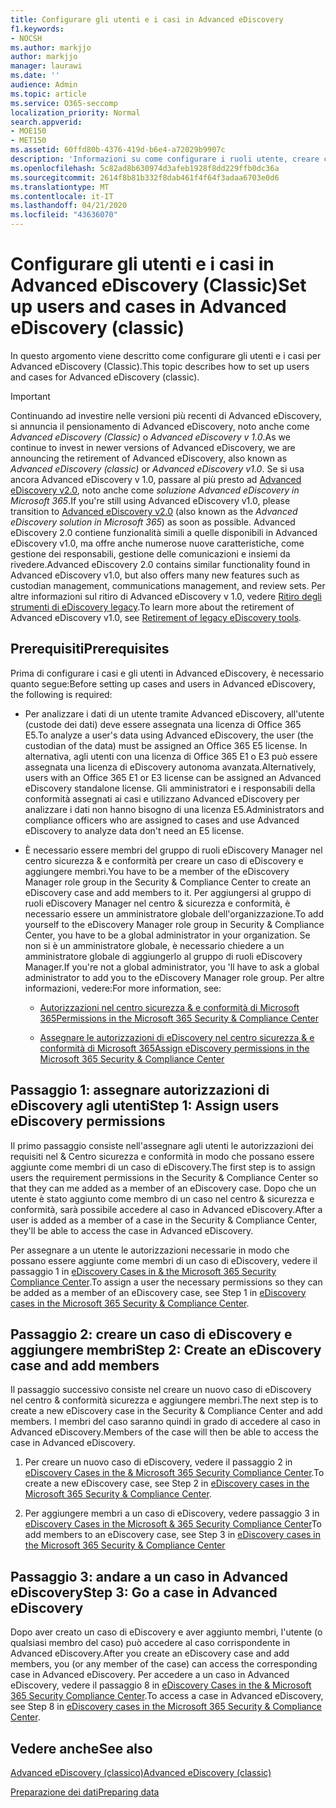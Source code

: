 ```yaml
---
title: Configurare gli utenti e i casi in Advanced eDiscovery
f1.keywords:
- NOCSH
ms.author: markjjo
author: markjjo
manager: laurawi
ms.date: ''
audience: Admin
ms.topic: article
ms.service: O365-seccomp
localization_priority: Normal
search.appverid:
- MOE150
- MET150
ms.assetid: 60ffd80b-4376-419d-b6e4-a72029b9907c
description: 'Informazioni su come configurare i ruoli utente, creare casi e assegnare gli utenti ai casi in Advanced eDiscovery.  '
ms.openlocfilehash: 5c82ad8b630974d3afeb1928f8dd229ffb0dc36a
ms.sourcegitcommit: 2614f8b81b332f8dab461f4f64f3adaa6703e0d6
ms.translationtype: MT
ms.contentlocale: it-IT
ms.lasthandoff: 04/21/2020
ms.locfileid: "43636070"
---
```

# <a name="set-up-users-and-cases-in-advanced-ediscovery-classic"></a><span data-ttu-id="eed2c-103">Configurare gli utenti e i casi in Advanced eDiscovery (Classic)</span><span class="sxs-lookup"><span data-stu-id="eed2c-103">Set up users and cases in Advanced eDiscovery (classic)</span></span>

<span data-ttu-id="eed2c-104">In questo argomento viene descritto come configurare gli utenti e i casi per Advanced eDiscovery (Classic).</span><span class="sxs-lookup"><span data-stu-id="eed2c-104">This topic describes how to set up users and cases for Advanced eDiscovery (classic).</span></span>
  
> [!IMPORTANT]
> <span data-ttu-id="eed2c-105">Continuando ad investire nelle versioni più recenti di Advanced eDiscovery, si annuncia il pensionamento di Advanced eDiscovery, noto anche come *Advanced eDiscovery (Classic)* o *Advanced eDiscovery v 1.0*.</span><span class="sxs-lookup"><span data-stu-id="eed2c-105">As we continue to invest in newer versions of Advanced eDiscovery, we are announcing the retirement of Advanced eDiscovery, also known as *Advanced eDiscovery (classic)* or *Advanced eDiscovery v1.0*.</span></span> <span data-ttu-id="eed2c-106">Se si usa ancora Advanced eDiscovery v 1.0, passare al più presto ad [Advanced eDiscovery v2.0](overview-ediscovery-20.md), noto anche come *soluzione Advanced eDiscovery in Microsoft 365*.</span><span class="sxs-lookup"><span data-stu-id="eed2c-106">If you're still using Advanced eDiscovery v1.0, please transition to [Advanced eDiscovery v2.0](overview-ediscovery-20.md) (also known as the *Advanced eDiscovery solution in Microsoft 365*) as soon as possible.</span></span> <span data-ttu-id="eed2c-107">Advanced eDiscovery 2.0 contiene funzionalità simili a quelle disponibili in Advanced eDiscovery v1.0, ma offre anche numerose nuove caratteristiche, come gestione dei responsabili, gestione delle comunicazioni e insiemi da rivedere.</span><span class="sxs-lookup"><span data-stu-id="eed2c-107">Advanced eDiscovery 2.0 contains similar functionality found in Advanced eDiscovery v1.0, but also offers many new features such as custodian management, communications management, and review sets.</span></span> <span data-ttu-id="eed2c-108">Per altre informazioni sul ritiro di Advanced eDiscovery v 1.0, vedere [Ritiro degli strumenti di eDiscovery legacy](legacy-ediscovery-retirement.md#advanced-ediscovery-v10).</span><span class="sxs-lookup"><span data-stu-id="eed2c-108">To learn more about the retirement of Advanced eDiscovery v1.0, see [Retirement of legacy eDiscovery tools](legacy-ediscovery-retirement.md#advanced-ediscovery-v10).</span></span> 
  
## <a name="prerequisites"></a><span data-ttu-id="eed2c-109">Prerequisiti</span><span class="sxs-lookup"><span data-stu-id="eed2c-109">Prerequisites</span></span>

<span data-ttu-id="eed2c-110">Prima di configurare i casi e gli utenti in Advanced eDiscovery, è necessario quanto segue:</span><span class="sxs-lookup"><span data-stu-id="eed2c-110">Before setting up cases and users in Advanced eDiscovery, the following is required:</span></span>
  
- <span data-ttu-id="eed2c-111">Per analizzare i dati di un utente tramite Advanced eDiscovery, all'utente (custode dei dati) deve essere assegnata una licenza di Office 365 E5.</span><span class="sxs-lookup"><span data-stu-id="eed2c-111">To analyze a user's data using Advanced eDiscovery, the user (the custodian of the data) must be assigned an Office 365 E5 license.</span></span> <span data-ttu-id="eed2c-112">In alternativa, agli utenti con una licenza di Office 365 E1 o E3 può essere assegnata una licenza di eDiscovery autonoma avanzata.</span><span class="sxs-lookup"><span data-stu-id="eed2c-112">Alternatively, users with an Office 365 E1 or E3 license can be assigned an Advanced eDiscovery standalone license.</span></span> <span data-ttu-id="eed2c-113">Gli amministratori e i responsabili della conformità assegnati ai casi e utilizzano Advanced eDiscovery per analizzare i dati non hanno bisogno di una licenza E5.</span><span class="sxs-lookup"><span data-stu-id="eed2c-113">Administrators and compliance officers who are assigned to cases and use Advanced eDiscovery to analyze data don't need an E5 license.</span></span> 
    
- <span data-ttu-id="eed2c-114">È necessario essere membri del gruppo di ruoli eDiscovery Manager nel centro sicurezza &amp; e conformità per creare un caso di eDiscovery e aggiungere membri.</span><span class="sxs-lookup"><span data-stu-id="eed2c-114">You have to be a member of the eDiscovery Manager role group in the Security &amp; Compliance Center to create an eDiscovery case and add members to it.</span></span> <span data-ttu-id="eed2c-115">Per aggiungersi al gruppo di ruoli eDiscovery Manager nel centro &amp; sicurezza e conformità, è necessario essere un amministratore globale dell'organizzazione.</span><span class="sxs-lookup"><span data-stu-id="eed2c-115">To add yourself to the eDiscovery Manager role group in Security &amp; Compliance Center, you have to be a global administrator in your organization.</span></span> <span data-ttu-id="eed2c-116">Se non si è un amministratore globale, è necessario chiedere a un amministratore globale di aggiungerlo al gruppo di ruoli eDiscovery Manager.</span><span class="sxs-lookup"><span data-stu-id="eed2c-116">If you're not a global administrator, you 'll have to ask a global administrator to add you to the eDiscovery Manager role group.</span></span> <span data-ttu-id="eed2c-117">Per altre informazioni, vedere:</span><span class="sxs-lookup"><span data-stu-id="eed2c-117">For more information, see:</span></span>
    
  - [<span data-ttu-id="eed2c-118">Autorizzazioni nel centro sicurezza &amp; e conformità di Microsoft 365</span><span class="sxs-lookup"><span data-stu-id="eed2c-118">Permissions in the Microsoft 365 Security &amp; Compliance Center</span></span>](~/security/office-365-security/protect-against-threats.md)
    
  - [<span data-ttu-id="eed2c-119">Assegnare le autorizzazioni di eDiscovery nel centro sicurezza &amp; e conformità di Microsoft 365</span><span class="sxs-lookup"><span data-stu-id="eed2c-119">Assign eDiscovery permissions in the Microsoft‍ 365 Security &amp; Compliance Center</span></span>](assign-ediscovery-permissions.md)
    
## <a name="step-1-assign-users-ediscovery-permissions"></a><span data-ttu-id="eed2c-120">Passaggio 1: assegnare autorizzazioni di eDiscovery agli utenti</span><span class="sxs-lookup"><span data-stu-id="eed2c-120">Step 1: Assign users eDiscovery permissions</span></span>

<span data-ttu-id="eed2c-121">Il primo passaggio consiste nell'assegnare agli utenti le autorizzazioni dei requisiti nel &amp; Centro sicurezza e conformità in modo che possano essere aggiunte come membri di un caso di eDiscovery.</span><span class="sxs-lookup"><span data-stu-id="eed2c-121">The first step is to assign users the requirement permissions in the Security &amp; Compliance Center so that they can me added as a member of an eDiscovery case.</span></span> <span data-ttu-id="eed2c-122">Dopo che un utente è stato aggiunto come membro di un caso nel centro &amp; sicurezza e conformità, sarà possibile accedere al caso in Advanced eDiscovery.</span><span class="sxs-lookup"><span data-stu-id="eed2c-122">After a user is added as a member of a case in the Security &amp; Compliance Center, they'll be able to access the case in Advanced eDiscovery.</span></span>
  
<span data-ttu-id="eed2c-123">Per assegnare a un utente le autorizzazioni necessarie in modo che possano essere aggiunte come membri di un caso di eDiscovery, vedere il passaggio 1 in [eDiscovery Cases in &amp; the Microsoft 365 Security Compliance Center](ediscovery-cases.md#step-1-assign-ediscovery-permissions-to-potential-case-members).</span><span class="sxs-lookup"><span data-stu-id="eed2c-123">To assign a user the necessary permissions so they can be added as a member of an eDiscovery case, see Step 1 in [eDiscovery cases in the Microsoft 365 Security &amp; Compliance Center](ediscovery-cases.md#step-1-assign-ediscovery-permissions-to-potential-case-members).</span></span>
  
## <a name="step-2-create-an-ediscovery-case-and-add-members"></a><span data-ttu-id="eed2c-124">Passaggio 2: creare un caso di eDiscovery e aggiungere membri</span><span class="sxs-lookup"><span data-stu-id="eed2c-124">Step 2: Create an eDiscovery case and add members</span></span>

<span data-ttu-id="eed2c-125">Il passaggio successivo consiste nel creare un nuovo caso di eDiscovery nel centro &amp; conformità sicurezza e aggiungere membri.</span><span class="sxs-lookup"><span data-stu-id="eed2c-125">The next step is to create a new eDiscovery case in the Security &amp; Compliance Center and add members.</span></span> <span data-ttu-id="eed2c-126">I membri del caso saranno quindi in grado di accedere al caso in Advanced eDiscovery.</span><span class="sxs-lookup"><span data-stu-id="eed2c-126">Members of the case will then be able to access the case in Advanced eDiscovery.</span></span>
  
1. <span data-ttu-id="eed2c-127">Per creare un nuovo caso di eDiscovery, vedere il passaggio 2 in [eDiscovery Cases in the &amp; Microsoft 365 Security Compliance Center](ediscovery-cases.md#step-2-create-a-new-case).</span><span class="sxs-lookup"><span data-stu-id="eed2c-127">To create a new eDiscovery case, see Step 2 in [eDiscovery cases in the Microsoft 365 Security &amp; Compliance Center](ediscovery-cases.md#step-2-create-a-new-case).</span></span>
    
2. <span data-ttu-id="eed2c-128">Per aggiungere membri a un caso di eDiscovery, vedere passaggio 3 in [eDiscovery Cases in the Microsoft &amp; 365 Security Compliance Center](ediscovery-cases.md#step-3-add-members-to-a-case)</span><span class="sxs-lookup"><span data-stu-id="eed2c-128">To add members to an eDiscovery case, see Step 3 in [eDiscovery cases in the Microsoft 365 Security &amp; Compliance Center](ediscovery-cases.md#step-3-add-members-to-a-case)</span></span>
    
## <a name="step-3-go-a-case-in-advanced-ediscovery"></a><span data-ttu-id="eed2c-129">Passaggio 3: andare a un caso in Advanced eDiscovery</span><span class="sxs-lookup"><span data-stu-id="eed2c-129">Step 3: Go a case in Advanced eDiscovery</span></span>

<span data-ttu-id="eed2c-130">Dopo aver creato un caso di eDiscovery e aver aggiunto membri, l'utente (o qualsiasi membro del caso) può accedere al caso corrispondente in Advanced eDiscovery.</span><span class="sxs-lookup"><span data-stu-id="eed2c-130">After you create an eDiscovery case and add members, you (or any member of the case) can access the corresponding case in Advanced eDiscovery.</span></span> <span data-ttu-id="eed2c-131">Per accedere a un caso in Advanced eDiscovery, vedere il passaggio 8 in [eDiscovery Cases in the &amp; Microsoft 365 Security Compliance Center](ediscovery-cases.md#step-8-go-to-the-case-in-advanced-ediscovery).</span><span class="sxs-lookup"><span data-stu-id="eed2c-131">To access a case in Advanced eDiscovery, see Step 8 in [eDiscovery cases in the Microsoft 365 Security &amp; Compliance Center](ediscovery-cases.md#step-8-go-to-the-case-in-advanced-ediscovery).</span></span>
  
## <a name="see-also"></a><span data-ttu-id="eed2c-132">Vedere anche</span><span class="sxs-lookup"><span data-stu-id="eed2c-132">See also</span></span>

[<span data-ttu-id="eed2c-133">Advanced eDiscovery (classico)</span><span class="sxs-lookup"><span data-stu-id="eed2c-133">Advanced eDiscovery (classic)</span></span>](office-365-advanced-ediscovery.md)
  
[<span data-ttu-id="eed2c-134">Preparazione dei dati</span><span class="sxs-lookup"><span data-stu-id="eed2c-134">Preparing data</span></span>](prepare-data-for-advanced-ediscovery.md)
 
